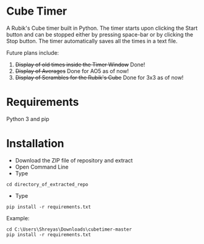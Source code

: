 # Cube Timer
A Rubik's Cube timer built in Python. The timer starts upon clicking the Start button and can be stopped either by pressing space-bar or by clicking the Stop button. The timer automatically saves all the times in a text file. 

Future plans include:
1. ~~Display of old times inside the Timer Window~~ Done!
2. ~~Display of Averages~~ Done for AO5 as of now!
3. ~~Display of Scrambles for the Rubik's Cube~~ Done for 3x3 as of now!

# Requirements
Python 3 and pip

# Installation
* Download the ZIP file of repository and extract
* Open Command Line
* Type
```
cd directory_of_extracted_repo
```
* Type 
```
pip install -r requirements.txt
```

Example:
```
cd C:\Users\Shreyas\Downloads\cubetimer-master
pip install -r requirements.txt
```
